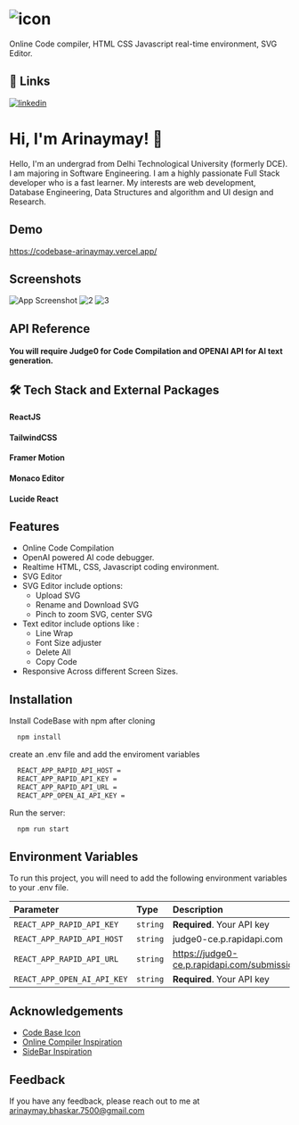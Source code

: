 
# ![icon](https://github.com/Arinaymaybhaskar/CodeBase/assets/101462720/a609be42-569b-441e-936d-246fc473fcf3)

Online Code compiler, HTML CSS Javascript real-time environment, SVG Editor.




## 🔗 Links
[![linkedin](https://img.shields.io/badge/linkedin-0A66C2?style=for-the-badge&logo=linkedin&logoColor=white)](https://www.linkedin.com/in/arinaymay/)



# Hi, I'm Arinaymay! 👋

Hello,
I'm an undergrad from Delhi Technological University (formerly DCE). I am majoring in Software Engineering. I am a highly passionate Full Stack developer who is a fast learner. My interests are web development, Database Engineering, Data Structures and algorithm and UI design and Research.
## Demo

https://codebase-arinaymay.vercel.app/


## Screenshots

![App Screenshot](https://github.com/Arinaymaybhaskar/CodeBase/assets/101462720/71f64ceb-3979-429e-98c1-6dd4d2e8f572)
![2](https://github.com/Arinaymaybhaskar/CodeBase/assets/101462720/04029055-6475-4c75-9618-f16c5766dc94)
![3](https://github.com/Arinaymaybhaskar/CodeBase/assets/101462720/64fa79f0-26af-450e-b360-58f033d2faa0)


## API Reference

#### You will require Judge0 for Code Compilation and OPENAI API for AI text generation.





## 🛠 Tech Stack and External Packages
#### ReactJS
#### TailwindCSS
#### Framer Motion
#### Monaco Editor
#### Lucide React


## Features

- Online Code Compilation
- OpenAI powered AI code debugger.
- Realtime HTML, CSS, Javascript coding environment.
- SVG Editor
- SVG Editor include options: 
    - Upload SVG
    - Rename and Download SVG
    - Pinch to zoom SVG, center SVG
- Text editor include options like :
    - Line Wrap
    - Font Size adjuster
    - Delete All
    - Copy Code
- Responsive Across different Screen Sizes.



## Installation

Install CodeBase with npm after cloning 

```bash
  npm install 
```
create an .env file and add the enviroment variables

```bash
  REACT_APP_RAPID_API_HOST = 
  REACT_APP_RAPID_API_KEY = 
  REACT_APP_RAPID_API_URL = 
  REACT_APP_OPEN_AI_API_KEY = 
```

Run the server: 

```bash
  npm run start
```

    
## Environment Variables

To run this project, you will need to add the following environment variables to your .env file. 

| Parameter | Type     | Description                |
| :-------- | :------- | :------------------------- |
| `REACT_APP_RAPID_API_KEY` | `string` | **Required**. Your API key |
| `REACT_APP_RAPID_API_HOST` | `string` | judge0-ce.p.rapidapi.com |
| `REACT_APP_RAPID_API_URL` | `string` | https://judge0-ce.p.rapidapi.com/submissions |
| `REACT_APP_OPEN_AI_API_KEY` | `string` | **Required**. Your API key |


## Acknowledgements

 - [Code Base Icon](https://iconduck.com/icons/27200/codebase)
 - [Online Compiler Inspiration](https://www.freecodecamp.org/news/how-to-build-react-based-code-editor/)
 - [SideBar Inspiration](https://www.youtube.com/watch?v=NFrFhBJPTmI&t=174s)


## Feedback

If you have any feedback, please reach out to me at arinaymay.bhaskar.7500@gmail.com

